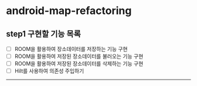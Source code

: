 # android-map-refactoring
## step1 구현할 기능 목록

- [ ]  ROOM을 활용하여 장소데이터를 저장하는 기능 구현
- [ ]  ROOM을 활용하여 저장된 장소데이터를 불러오는 기능 구현
- [ ]  ROOM을 활용하여 저장된 장소데이터를 삭제하는 기능 구현
- [ ]  Hilt를 사용하여 의존성 주입하기

-----------------------------------
